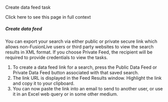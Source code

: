 Create data feed task

Click here to see this page in full context

#####  Create data feed

You can export your search via either public or private secure link which
allows non-FusionLive users or third party websites to view the search results
in XML format. If you choose Private Feed, the recipient will be required to
provide credentials to view the tasks.

  1. To create a data feed link for a search, press the Public Data Feed or Private Data Feed button associated with that saved search. 
  2. The link URL is displayed in the Feed Results window. Highlight the link and copy it to your clipboard. 
  3. You can now paste the link into an email to send to another user, or use it in an Excel web query or in some other medium. 

